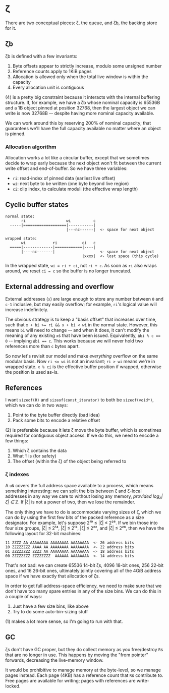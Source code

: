 # ζ
There are two conceptual pieces: ζ, the queue, and ζb, the backing store for it.


## ζb
ζb is defined with a few invariants:

1. Byte offsets appear to strictly increase, modulo some unsigned number
2. Reference counts apply to 1KiB pages
3. Allocation is allowed only when the total live window is within the capacity
4. Every allocation unit is contiguous

(4) is a pretty big constraint because it interacts with the internal buffering structure. If, for example, we have a ζb whose nominal capacity is 65536B and a 1B object pinned at position 32768, then the largest object we can write is now 32768B -- despite having more nominal capacity available.

We can work around this by reserving 200% of nominal capacity; that guarantees we'll have the full capacity available no matter where an object is pinned.


### Allocation algorithm
Allocation works a lot like a circular buffer, except that we sometimes decide to wrap early because the next object won't fit between the current write offset and end-of-buffer. So we have three variables:

+ `ri`: read-index of pinned data (earliest live offset)
+ `wi`: next byte to be written (one byte beyond live region)
+ `ci`: clip index, to calculate moduli (the effective wrap length)


## Cyclic buffer states
```
normal state:
       ri                  wi          c
  -----|===================|-----------|
                           |---nc------|  <- space for next object

wrapped state:
       wi            ri           ci   c
  =====|-------------|============|----|
       |----nc-------|                    <- space for next object
                                  |xxxx|  <- lost space (this cycle)
```

In the wrapped state, `wi = ri + ci`, not `ri + c`. As soon as `ri` also wraps around, we reset `ci = c` so the buffer is no longer truncated.


## External addressing and overflow
External addresses (`x`) are large enough to store any number between `0` and `c-1` inclusive, but may easily overflow; for example, `ri`'s logical value will increase indefinitely.

The obvious strategy is to keep a "basis offset" that increases over time, such that `x + bi >= ri && x + bi < wi` in the normal state. However, this means `bi` will need to change -- and when it does, it can't modify the meaning of any existing `x`s that have been issued. Equivalently, `Δbi % c == 0` -- implying `Δbi == c`. This works because we will never hold two references more than `c` bytes apart.

So now let's revisit our model and make _everything_ overflow on the same modular basis. Now `ri <= wi` is not an invariant; `ri > wi` means we're in wrapped state. `x % ci` is the effective buffer position if wrapped, otherwise the position is used as-is.


## References
I want `sizeof(R)` and `sizeof(const_iterator)` to both be `sizeof(void*)`, which we can do in two ways:

1. Point to the byte buffer directly (bad idea)
2. Pack some bits to encode a relative offset

(2) is preferable because it lets ζ move the byte buffer, which is sometimes required for contiguous object access. If we do this, we need to encode a few things:

1. Which ζ contains the data
2. What `T` is (for safety)
3. The offset (within the ζ) of the object being referred to


### ζ indexes
A `uN` covers the full address space available to a process, which means something interesting: we can split the bits between ζ and ζ-local addresses in any way we care to without losing any memory, _provided log₂|ζ| ∈ ℤ_. If |ζ| is not a power of two, then we lose the remainder.

The only thing we have to do is accommodate varying sizes of ζ, which we can do by using the first few bits of the packed reference as a size designator. For example, let's suppose 2¹⁰ ≤ |ζ| ≤ 2²⁶. If we bin those into four size groups, |ζ| ≤ 2¹⁴, |ζ| ≤ 2¹⁸, |ζ| ≤ 2²², and |ζ| ≤ 2²⁶, then we have the following layout for 32-bit machines:

```
11 ZZZZ AA AAAAAAAA AAAAAAAA AAAAAAAA  <- 26 address bits
10 ZZZZZZZZ AAAA AA AAAAAAAA AAAAAAAA  <- 22 address bits
01 ZZZZZZZZ ZZZZ AA AAAAAAAA AAAAAAAA  <- 18 address bits
00 ZZZZZZZZ ZZZZZZZZ  AAAAAA AAAAAAAA  <- 14 address bits
```

That's not bad: we can create 65536 14-bit ζs, 4096 18-bit ones, 256 22-bit ones, and 16 26-bit ones, ultimately jointly covering all of the 4GiB address space if we have exactly that allocation of ζs.

In order to get full address-space efficiency, we need to make sure that we don't have too many spare entries in any of the size bins. We can do this in a couple of ways:

1. Just have a few size bins, like above
2. Try to do some auto-bin-sizing stuff

(1) makes a lot more sense, so I'm going to run with that.


## GC
ζs don't have GC proper, but they do collect memory as you free/destroy `R`s that are no longer in use. This happens by moving the "from pointer" forwards, decreasing the live-memory window.

It would be prohibitive to manage memory at the byte-level, so we manage pages instead. Each page (4KB) has a reference count that `R`s contribute to. Free pages are available for writing; pages with references are write-locked.
